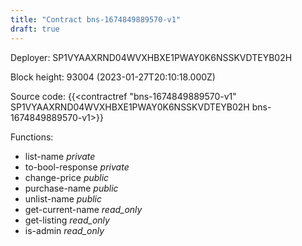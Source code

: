 ```yaml
---
title: "Contract bns-1674849889570-v1"
draft: true
---
```

Deployer: SP1VYAAXRND04WVXHBXE1PWAY0K6NSSKVDTEYB02H


 



Block height: 93004 (2023-01-27T20:10:18.000Z)

Source code: {{<contractref "bns-1674849889570-v1" SP1VYAAXRND04WVXHBXE1PWAY0K6NSSKVDTEYB02H bns-1674849889570-v1>}}

Functions:

* list-name _private_
* to-bool-response _private_
* change-price _public_
* purchase-name _public_
* unlist-name _public_
* get-current-name _read_only_
* get-listing _read_only_
* is-admin _read_only_
